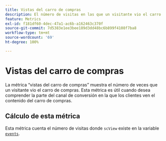```yaml
---
title: Vistas del carro de compras
description: El número de visitas en las que un visitante vio el carro de compras.
feature: Metrics
exl-id: f181df60-4dec-47a1-ac6b-a162463c370f
source-git-commit: 7d5383e1ee3bee189d3dd48bc6b899f4108f7ba8
workflow-type: tm+mt
source-wordcount: '69'
ht-degree: 100%

---
```


# Vistas del carro de compras

La métrica “vistas del carro de compras” muestra el número de veces que un visitante vio el carro de compras. Esta métrica es útil cuando desea comprender la parte del canal de conversión en la que los clientes ven el contenido del carro de compras.

## Cálculo de esta métrica

Esta métrica cuenta el número de visitas donde `scView` existe en la variable [`events`](/help/implement/vars/page-vars/events/events-overview.md).
